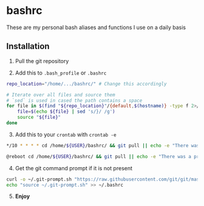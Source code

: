 # bashrc
These are my personal bash aliases and functions I use on a daily basis


## Installation

1. Pull the git repository

2. Add this to `.bash_profile` or `.bashrc`
```bash
repo_location="/home/.../bashrc/" # Change this accordingly

# Iterate over all files and source them
# `sed` is used in cased the path contains a space
for file in $(find "${repo_location}"/{default,$(hostname)} -type f 2>/dev/null | sed 's/ /}/g'); do
    file=$(echo ${file} | sed 's/}/ /g')
    source "${file}"
done
```

3. Add this to your `crontab` with `crontab -e`
```bash
*/10 * * * * cd /home/${USER}/bashrc/ && git pull || echo -e "There was a problem with the update of the bashrc repo!"

@reboot cd /home/${USER}/bashrc/ && git pull || echo -e "There was a problem with the update of the bashrc repo!"
```

4. Get the git command prompt if it is not present
```bash
curl -o ~/.git-prompt.sh "https://raw.githubusercontent.com/git/git/master/contrib/completion/git-prompt.sh"
echo "source ~/.git-prompt.sh" >> ~/.bashrc
```

5. **Enjoy**